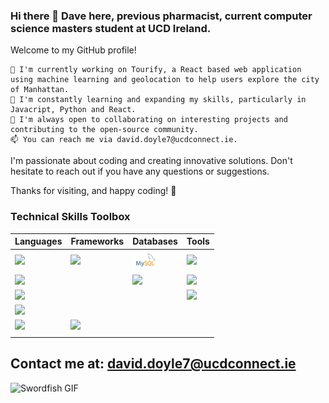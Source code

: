 ### Hi there 👋 Dave here, previous pharmacist, current computer science masters student at UCD Ireland.

Welcome to my GitHub profile!

    🔭 I'm currently working on Tourify, a React based web application using machine learning and geolocation to help users explore the city of Manhattan.
    🌱 I'm constantly learning and expanding my skills, particularly in Javacript, Python and React.
    👯 I'm always open to collaborating on interesting projects and contributing to the open-source community.
    📫 You can reach me via david.doyle7@ucdconnect.ie.

I'm passionate about coding and creating innovative solutions. Don't hesitate to reach out if you have any questions or suggestions.

Thanks for visiting, and happy coding! 🚀

### Technical Skills Toolbox

<div align="center">

| Languages    | Frameworks     | Databases   | Tools        |
| ------------ | -------------- | ----------- | ------------ |
| <img src="https://upload.wikimedia.org/wikipedia/commons/6/61/HTML5_logo_and_wordmark.svg" height="30">        | <img src="https://upload.wikimedia.org/wikipedia/commons/a/a7/React-icon.svg" height="30">          | <img src="mysql_logo.png" height="30">         | <img src="https://upload.wikimedia.org/wikipedia/commons/3/3f/Git_icon.svg" height="30">          |
| <img src="https://upload.wikimedia.org/wikipedia/commons/d/d5/CSS3_logo_and_wordmark.svg" height="30">         |                 | <img src="https://upload.wikimedia.org/wikipedia/commons/9/93/MongoDB_Logo.svg" height="30">     | <img src="https://upload.wikimedia.org/wikipedia/commons/9/91/Octicons-mark-github.svg" height="30">       |
| <img src="https://upload.wikimedia.org/wikipedia/commons/9/99/Unofficial_JavaScript_logo_2.svg" height="30">   |                 |               | <img src="https://upload.wikimedia.org/wikipedia/commons/4/4e/Docker_%28container_engine%29_logo.svg" height="30">       |
| <img src="https://upload.wikimedia.org/wikipedia/commons/c/c3/Python-logo-notext.svg" height="30">       |                 |             |              |
| <img src="https://upload.wikimedia.org/wikipedia/en/3/30/Java_programming_language_logo.svg" height="30">         | <img src="https://upload.wikimedia.org/wikipedia/commons/4/44/Spring_Framework_Logo_2018.svg" height="30">         |             |              |
|          |                |             |              |

</div>

## Contact me at: david.doyle7@ucdconnect.ie

![Swordfish GIF](https://media0.giphy.com/media/l2R04wcEprpUFvrC8/giphy.gif?cid=ecf05e47j7zcndbcsulqo7d61o9rfk4hc52q0otw563uhdt1&ep=v1_gifs_search&rid=giphy.gif&ct=g)





